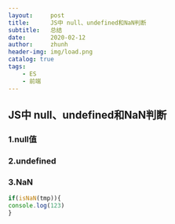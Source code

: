 ```yaml
---
layout:     post
title:      JS中 null、undefined和NaN判断
subtitle:   总结
date:       2020-02-12
author:     zhunh
header-img: img/load.png
catalog: true
tags:
    - ES
    - 前端
---
```

## JS中 null、undefined和NaN判断



### 1.null值



### 2.undefined



### 3.NaN
```js
if(isNaN(tmp)){
console.log(123)
}
```


